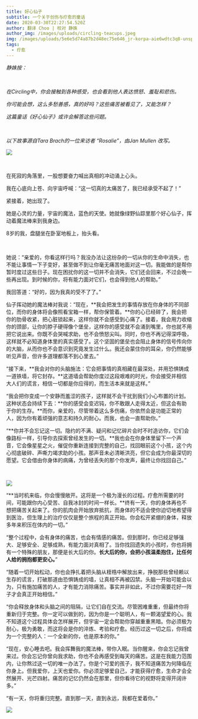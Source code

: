 ```yaml
---
title: 好心仙子
subtitle: 一个关于创伤与疗愈的童话
date: 2020-03-30T22:27:54.520Z
author: 翻译 Choo | 校对 静姝
author_img: /images/uploads/circling-teacups.jpeg
img: /images/uploads/5e6e5d74a87b2d48ec75e646_jr-korpa-aie6wdtc3q8-unsplash.jpg
tags:
  - 疗愈
---
```

‍*静姝按：*

*‍*

*在Circling中，你会接触到各种感受，也会看到他人表达愤怒、羞耻和悲伤。*

*你可能会想，这么多愁善感，真的好吗？这些痛苦被看见了，又能怎样？*

*这篇童话《好心仙子》或许会解答这些问题。*

*‍*

*以下故事源自Tara Brach的一位来访者 “Rosalie”，由Jan Mullen 改写。*

![](https://uploads-ssl.webflow.com/5e4b8703f08158a6472263bb/5e6e5f0543f225cc8a8b4535_caleb-woods-VZILDYoqn_U-unsplash.jpg)

‍

在死寂的角落里，一股想要奋力喊出真相的冲动涌上心头。

我在心底向上苍、向宇宙呼喊：“这一切真的太痛苦了，我已经承受不起了！”

紧接着，她出现了。

她是心灵的力量，宇宙的魔法，蓝色的天使。她就像绿野仙踪里那个好心仙子，挥动着魔法棒来到我身边。

8岁的我，盘腿坐在卧室地板上，抬头看。

‍

她说：“亲爱的，你看这样行吗？我没办法让这纷杂的一切从你的生命中消失，也不能让事情一下子变好，甚至做不到让你毫无痛苦地面对这一切。我能做的是帮你暂时度过这些日子。现在困扰你的这一切并不会消失，它们还会回来，不过会晚一些再出现。到时候的你，将有能力面对它们，也会得到他人的帮助。”

我回答道：“好的，因为我真的受不了了。”

仙子挥动她的魔法棒对我说：“现在，**我会把发生的事情存放在你身体的不同部位，而你的身体将会像照看宝箱一样，帮你保管着。**你的心已经碎了，我会把你的肋骨收紧，把心脏锁起来，这样你就不会感受到心痛了。接着，我会用力收缩你的颈部，让你的脖子硬得像个堡垒，这样你的感受就不会涌到嘴里，你也就不用把它说出来。你既不会哭喊求助，也不会愤怒尖叫。同时，你也不再记得深呼吸，这样就不必知道身体里的真实感受了。这个坚固的堡垒也会阻止身体的信号传向你的大脑，从而你也不会意识到究竟发生过什么。我还会蒙住你的耳朵，你仍然能够听见声音，但许多道理都落不到心里去。”

“接下来，**我会对你的头脑施法：它会把事情的真相藏在最深处，并用恐惧铸成一道铁墙，将它封存。**这道墙会帮助你度过这段艰难的时光，你会接受并相信大人们的谎言，相信一切都是你应得的，而生活本来就是这样。”

“我会把你变成一个安静而羞涩的孩子，这样就不会干扰到我们小心布置的计划。这种状态会持续下去：**你的感受会变迟钝，你不敢跟人走得太近，但这会有助于你的生存。**而你，亲爱的，尽管带着这么多伤痛，你依然会是功能正常的人，因为你有着顽强的意志和持久的耐心。而我，也会一直帮助你。”

“**你并不会忘记这一切。隐约的不满、疑问和记忆碎片会时不时造访你，它们会像路标一样，引导你去探索曾经发生的一切。**我也会在你身体里留下一个声音，它会像星星之火，催促你重新连接到完整的自己，找回眼前这个小孩，这个内心彻底破碎、声嘶力竭求助的小孩。那声音未必清晰洪亮，但它会成为你最深切的愿望。它会借由你身体的病痛，为曾经丢失的那个你发声，最终让你找回自己。”

‍

![](https://uploads-ssl.webflow.com/5e4b8703f08158a6472263bb/5e6e5dc57cd89a15cba4939f_jr-korpa-O-p6tKWPPig-unsplash.jpg)

“**当时机来临，你会慢慢敞开。这将是一个极为漫长的过程。疗愈所需要的时间，可能跟你内心受苦、自我冰封的时间一样长。**终有一天，你的身体再也不想把痛苦关起来了。你的肌肉会开始放弃抵抗，而身体的不适会使你迫切地希望得到医治，但生理上的治疗仅仅是整个旅程的真正开始。你会松开紧绷的身体，释放多年来积压在体内的一切。”

“整个过程中，会有身体的痛苦，也会有情感的痛苦。但到那时，你已经足够强大、足够安全、足够成熟，有能力面对真相了。当你找回遗失的小孩时，你也将拥有一个特殊的朋友，那便是长大后的你。**长大后的你，会把小孩温柔抱住，比任何人给的拥抱都更安心。**”

“随着一切开始松动，你也会挣扎着把头脑从桎梏中解放出来，挣脱那些曾经赖以生存的谎言，打破那道由恐惧铸成的墙，让真相不再被囚禁。头脑一开始可能会以为，只有施加痛苦的人，才有能力消除痛苦。事实并非如此，不过你需要花好一阵子才会真正开始相信。”

“你会释放身体和头脑之间的阻隔，让它们自在交流。尽管困难重重，但最终你将重新归于完整。你一定可以做到的，因为你是一个聪明人，有一颗渴望爱的心。我不知道这个过程具体会怎样展开，但宇宙一定会帮助你穿越重重黑暗。你必须极为耐心，极为勇敢，而这将会是你的淬炼、考验和疗愈。经历过这一切之后，你将成为一个完整的人：一个全新的你，也是原本的你。”

“现在，安心睡去吧。我会挥舞我的魔法棒，带你入眠。当你醒来，你会忘记我曾来过。你会忘记你曾向我求助，你也不会再感受到每天的痛苦。这是在我能力范围内，让你熬过这一切的唯一办法了。你是个可爱的孩子，我不知道痛苦为何降临在你身上。但我爱你，上天也爱你。你必须足够爱自己，才能获得疗愈，生命才会全然展开、光芒四射。痛苦的记忆仍然会在那里，但你看待它的视野将变得开阔许多。”

“有一天，你将重归完整。直到那一天，直到永远，我都在爱着你。”

![](https://uploads-ssl.webflow.com/5e4b8703f08158a6472263bb/5e6e5eeb43f2250c788b34dc_anna-kolosyuk-4R6pg0Iq5IU-unsplash.jpg)